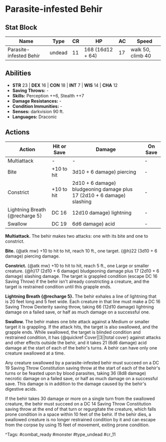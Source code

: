 # Parasite-infested Behir

## Stat Block

| Name | Type | CR | HP | AC | Speed |
|------|------|----|----|----|-------|
| Parasite-infested Behir | undead | 11 | 168 (16d12 + 64) | 17 | walk 50, climb 40 |

## Abilities

- **STR** 23 | **DEX** 16 | **CON** 18 | **INT** 7 | **WIS** 14 | **CHA** 12
- **Saving Throws:** -  
- **Skills:** Perception ++6, Stealth ++7  
- **Damage Resistances:** -  
- **Condition Immunities:** -  
- **Senses:** darkvision 90 ft.  
- **Languages:** Draconic


## Actions

| Action | Hit or Save | Damage | On Save |
|--------|--------------|--------|----------|
| Multiattack | - | - | - |
| Bite | +10 to hit | 3d10 + 6 damage) piercing | - |
| Constrict | +10 to hit | 2d10 + 6 damage) bludgeoning damage plus 17 (2d10 + 6 damage) slashing | - |
| Lightning Breath {@recharge 5} | DC 16 | 12d10 damage) lightning | - |
| Swallow | DC 19 | 6d6 damage) acid | - |

**Multiattack.** The behir makes two attacks: one with its bite and one to constrict.

**Bite.** {@atk mw} +10 to hit to hit, reach 10 ft., one target. {@h}22 (3d10 + 6 damage) piercing damage.

**Constrict.** {@atk mw} +10 to hit to hit, reach 5 ft., one Large or smaller creature. {@h}17 (2d10 + 6 damage) bludgeoning damage plus 17 (2d10 + 6 damage) slashing damage. The target is grappled condition (escape DC 16 Saving Throw) if the behir isn't already constricting a creature, and the target is restrained condition until this grapple ends.

**Lightning Breath {@recharge 5}.** The behir exhales a line of lightning that is 20 feet long and 5 feet wide. Each creature in that line must make a DC 16 Saving Throw Dexterity saving throw, taking 66 (12d10 damage) lightning damage on a failed save, or half as much damage on a successful one.

**Swallow.** The behir makes one bite attack against a Medium or smaller target it is grappling. If the attack hits, the target is also swallowed, and the grapple ends. While swallowed, the target is blinded condition and restrained condition, it has {@quickref Cover||3||total cover} against attacks and other effects outside the behir, and it takes 21 (6d6 damage) acid damage at the start of each of the behir's turns. A behir can have only one creature swallowed at a time.

Any creature swallowed by a parasite-infested behir must succeed on a DC 19 Saving Throw Constitution saving throw at the start of each of the behir's turns or be feasted upon by blood parasites, taking 36 (8d8 damage) necrotic damage on a failed save, or half as much damage on a successful save. This damage is in addition to the damage caused by the behir's digestive acids.

If the behir takes 30 damage or more on a single turn from the swallowed creature, the behir must succeed on a DC 14 Saving Throw Constitution saving throw at the end of that turn or regurgitate the creature, which falls prone condition in a space within 10 feet of the behir. If the behir dies, a swallowed creature is no longer restrained condition by it and can escape from the corpse by using 15 feet of movement, exiting prone condition.


^Tags: #combat_ready #monster #type_undead #cr_11